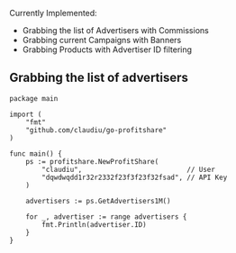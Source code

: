 Currently Implemented:
- Grabbing the list of Advertisers with Commissions
- Grabbing current Campaigns with Banners
- Grabbing Products with Advertiser ID filtering


Grabbing the list of advertisers
--------------------------------
    package main
    
    import (
    	"fmt"
    	"github.com/claudiu/go-profitshare"
    )
    
    func main() {
    	ps := profitshare.NewProfitShare(
    		"claudiu",                          // User
    		"dqwdwqdd1r32r2332f23f3f23f32fsad", // API Key
    	)
    
    	advertisers := ps.GetAdvertisers1M()
    
    	for _, advertiser := range advertisers {
    		fmt.Println(advertiser.ID)
    	}
    }
